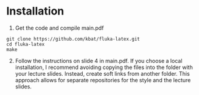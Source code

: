 # Installation
1. Get the code and compile main.pdf
```
git clone https://github.com/kbat/fluka-latex.git
cd fluka-latex
make
```
2. Follow the instructions on slide 4 in main.pdf. If you choose a local installation, I recommend avoiding copying the files into the folder with your lecture slides. Instead, create soft links from another folder. This approach allows for separate repositories for the style and the lecture slides.
